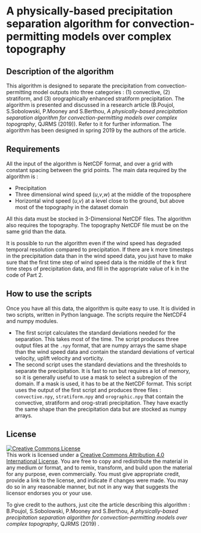# A physically-based precipitation separation algorithm for convection-permitting models over complex topography

## Description of the algorithm

This algorithm is designed to separate the precipitation from convection-permitting model outputs into three categories : (1) convective, (2) stratiform, and (3) orographically enhanced stratiform precipitation. The algorithm is presented and discussed in a research article (B.Poujol, S.Sobolowski, P.Mooney and S.Berthou, *A physically-based precipitation separation algorithm for convection-permitting models over complex topography*, QJRMS (2019)). Refer to it for further information. The algorithm has been designed in spring 2019 by the authors of the article.

## Requirements
All the input of the algorithm is NetCDF format, and over a grid with constant spacing between the grid points.
The main data required by the algorithm is :
 - Precipitation
 - Three dimensional wind speed (*u*,*v*,*w*) at the middle of the troposphere
 - Horizontal wind speed (*u*,*v*) at a level close to the ground, but above most of the topography in the dataset domain

All this data must be stocked in 3-Dimensional NetCDF files.
The algorithm also requires the topography. The topography NetCDF file must be on the same grid than the data.

It is possible to run the algorithm even if the wind speed has degraded temporal resolution compared to precipitation. If there are k more timesteps in the precipitation data than in the wind speed data, you just have to make sure that the first time step of wind speed data is the middle of the k first time steps of precipitation data, and fill in the appropriate value of k in the code of Part 2.

## How to use the scripts
Once you have all this data, the algorithm is quite easy to use. It is divided in two scripts, written in Python language. The scripts require the NetCDF4 and numpy modules.
 - The first script calculates the standard deviations needed for the separation. This takes most of the time. The script produces three output files at the `.npy` format, that are numpy arrays the same shape than the wind speed data and contain the standard deviations of vertical velocity, uplift velocity and vorticity.
 - The second script uses the standard deviations and the thresholds to separate the precipitation. It is fast to run but requires a lot of memory, so it is generally useful to use a mask to select a subregion of the domain. If a mask is used, it has to be at the NetCDF format. This script uses the output of the first script and produces three files : `convective.npy`, `stratiform.npy` and `orographic.npy` that contain the convective, stratiform and orog-strati precipitation. They have exactly the same shape than the precipitation data but are stocked as numpy arrays.
 
 
## License
 <a rel="license" href="http://creativecommons.org/licenses/by/4.0/"><img alt="Creative Commons License" style="border-width:0" src="https://i.creativecommons.org/l/by/4.0/88x31.png" /></a><br />This work is licensed under a <a rel="license" href="http://creativecommons.org/licenses/by/4.0/">Creative Commons Attribution 4.0 International License</a>.
 You are free to copy and redistribute the material in any medium or format, and to remix, transform, and build upon the material
for any purpose, even commercially.
You must give appropriate credit, provide a link to the license, and indicate if changes were made. You may do so in any reasonable manner, but not in any way that suggests the licensor endorses you or your use.


To give credit to the authors, just cite the article describing this algorithm : B.Poujol, S.Sobolowski, P.Mooney and S.Berthou, *A physically-based precipitation separation algorithm for convection-permitting models over complex topography*, QJRMS (2019) .

 
 
